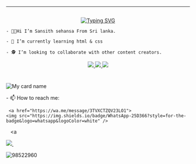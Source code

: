 ----
##
 

<p align="center">
    <a href="https://github.com/TOXIC-DEVIL">
        <img
            src="https://readme-typing-svg.herokuapp.com?size=30&width=800&lines=👋+Hi+I'm+Sansith+sehansa..."
            alt="Typing SVG"
        />
    </a>
</p>


```
- 🧑‍🏫Hi I’m Sansith sehansa From Sri lanka.

- 📖 I’m currently learning html & css

- 🕵️ I’m looking to collaborate with other content creators.

```  
<p align="center">
  <a href="https://github.com/sansithsehansa">
    <img src="https://komarev.com/ghpvc/?username=sansithsehansa&label=Profile%20views&color=ff69b4&label=Profile+Views&style=plastic">

  </a>
  <a href="https://github.com/sansithsehansa?tab=stars">
    <img src="https://img.shields.io/github/stars/sansithsehansa?color=ff69b4&label=Stars&style=plastic">

  </a>
  <a href="https://github.com/sansithsehansa?tab=followers">
    <img src="https://img.shields.io/github/followers/sansithsehansa?color=ff69b4&label=Followers&style=plastic">

  </a>
</p>

#
 ![My card name](https://cardivo.vercel.app/api?name=Sansith%20Sehansa&description=Hi,%20Welcome%20To%20My%20Profie%20❤Nice%20to%20meet%20you%20%F0%9F%91%8B&image=https://avatars.githubusercontent.com/u/98522960?v=4&backgroundColor=%23ecf0f1&github=MrChaby&pattern=leaf&colorPattern=%23eaeaea)

</p>                                   
- 📫 How to reach me:

     <a href="https://wa.me/message/3TVXCTZQV23LO1">
    <img src="https://img.shields.io/badge/WhatsApp-25D366?style=for-the-badge&logo=whatsapp&logoColor=white" />
  </a>&nbsp;&nbsp;
  <a




  <a href="https://t.me/sansithsehansa">
    <img src="https://img.shields.io/badge/Telegram-2CA5E0?style=for-the-badge&logo=telegram&logoColor=white" />
  </a>&nbsp;&nbsp;
  <a
  
----
![98522960](https://user-images.githubusercontent.com/98522960/151364996-7f851872-ab6d-499c-9d9f-08c7bf54006e.jpg)

